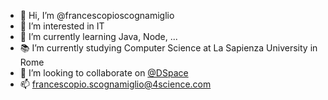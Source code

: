 - 👋 Hi, I’m @francescopioscognamiglio
- 👀 I’m interested in IT
- 🌱 I’m currently learning Java, Node, ...
- 📚 I’m currently studying Computer Science at La Sapienza University in Rome
- 💞️ I’m looking to collaborate on [@DSpace](https://github.com/DSpace/DSpace)
- 📫 francescopio.scognamiglio@4science.com

<!---
francescopioscognamiglio/francescopioscognamiglio is a ✨ special ✨ repository because its `README.md` (this file) appears on your GitHub profile.
You can click the Preview link to take a look at your changes.
--->
